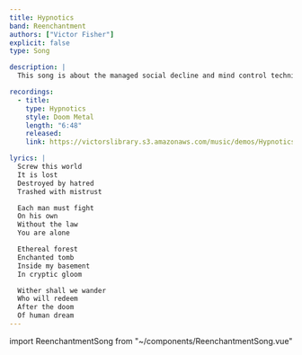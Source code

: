 ```yaml
---
title: Hypnotics
band: Reenchantment
authors: ["Victor Fisher"]
explicit: false
type: Song

description: |
  This song is about the managed social decline and mind control techniques that are perpetrated against the general public. It also references the mythology of The Lord Reverend Wizard of Alchemical Despair's basement.

recordings:
  - title: 
    type: Hypnotics
    style: Doom Metal
    length: "6:48"
    released: 
    link: https://victorslibrary.s3.amazonaws.com/music/demos/Hypnotics.mp3

lyrics: |
  Screw this world
  It is lost
  Destroyed by hatred
  Trashed with mistrust

  Each man must fight
  On his own
  Without the law
  You are alone

  Ethereal forest
  Enchanted tomb
  Inside my basement
  In cryptic gloom

  Wither shall we wander
  Who will redeem
  After the doom
  Of human dream
---
```


import ReenchantmentSong from "~/components/ReenchantmentSong.vue"

<ReenchantmentSong :songData="$frontmatter" />
